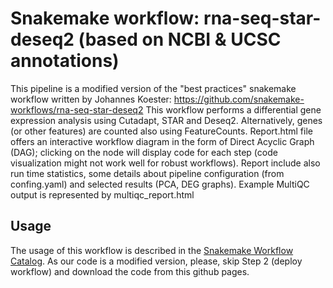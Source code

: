 # Snakemake workflow: rna-seq-star-deseq2 (based on NCBI & UCSC annotations)

<!-- [![DOI](https://zenodo.org/badge/DOI/10.5281/zenodo.4737358.svg)](https://doi.org/10.5281/zenodo.4737358)
[![Snakemake](https://img.shields.io/badge/snakemake-≥6.1.0-brightgreen.svg)](https://snakemake.github.io)
[![GitHub actions status](https://github.com/snakemake-workflows/rna-seq-star-deseq2/workflows/Tests/badge.svg?branch=master)](https://github.com/snakemake-workflows/rna-seq-star-deseq2/actions?query=branch%3Amaster+workflow%3ATests) -->

This pipeline is a modified version of the "best practices" snakemake workflow written by Johannes Koester:
https://github.com/snakemake-workflows/rna-seq-star-deseq2
This workflow performs a differential gene expression analysis using Cutadapt, STAR and Deseq2. Alternatively, genes (or other features) are counted also using FeatureCounts. 
Report.html file offers an interactive workflow diagram in the form of Direct Acyclic Graph (DAG); clicking on the node will display code for each step (code visualization might not work well for robust workflows). Report include also run time statistics, some details about pipeline configuration (from confing.yaml) and selected results (PCA, DEG graphs). Example MultiQC output is represented by multiqc_report.html


## Usage

The usage of this workflow is described in the [Snakemake Workflow Catalog](https://snakemake.github.io/snakemake-workflow-catalog/?usage=snakemake-workflows%2Frna-seq-star-deseq2). As our code is a modified version, please, skip Step 2 (deploy workflow) and download the code from this github pages.


